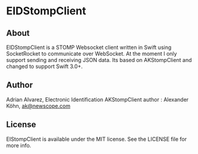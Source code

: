 # EIDStompClient

## About

EIDStompClient is a STOMP Websocket client written in Swift using SocketRocket to communicate over WebSocket. At the moment I only support sending and receiving JSON data. Its based on AKStompClient and changed to support Swift 3.0+.

## Author

Adrian Alvarez, Electronic Identification
AKStompClient author : Alexander Köhn, ak@newscope.com

## License

EIStompClient is available under the MIT license. See the LICENSE file for more info.
